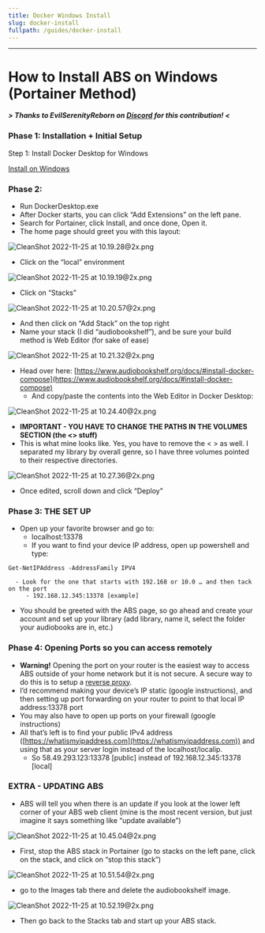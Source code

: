 ```yaml
---
title: Docker Windows Install
slug: docker-install
fullpath: /guides/docker-install
---
```


---
# How to Install ABS on Windows (Portainer Method)

***> Thanks to EvilSerenityReborn on [Discord](https://discord.gg/pJsjuNCKRq) for this contribution! <***

### Phase 1: Installation + Initial Setup

Step 1: Install Docker Desktop for Windows

[Install on Windows](https://docs.docker.com/desktop/install/windows-install/)

### Phase 2:

- Run DockerDesktop.exe
- After Docker starts, you can click “Add Extensions” on the left pane.
- Search for Portainer, click Install, and once done, Open it.
- The home page should greet you with this layout:

![CleanShot 2022-11-25 at 10.19.28@2x.png](https://res.craft.do/user/full/3a1b5407-b9cd-48af-cdad-ec9428114606/doc/2A225C74-06FE-4939-A43F-5263244D1570/F7C9C9C1-15FD-4674-BB3B-68C2D3A8D646_2/yjPL85ZzRdtml9QcV7cx9yXntm87UCpZ9SutDoIQnpkz/CleanShot%202022-11-25%20at%2010.19.282x.png)

- Click on the “local” environment

![CleanShot 2022-11-25 at 10.19.19@2x.png](https://res.craft.do/user/full/3a1b5407-b9cd-48af-cdad-ec9428114606/doc/2A225C74-06FE-4939-A43F-5263244D1570/67E2035F-73F5-4FF2-8847-F523C89BB98C_2/b3cKDIvT6oUaCBIFSRVJ794yXd0OZTkowLZ8tBFxVboz/CleanShot%202022-11-25%20at%2010.19.192x.png)

- Click on “Stacks”

![CleanShot 2022-11-25 at 10.20.57@2x.png](https://res.craft.do/user/full/3a1b5407-b9cd-48af-cdad-ec9428114606/doc/2A225C74-06FE-4939-A43F-5263244D1570/13A37359-EC02-4151-8D12-DE34C58F1307_2/e2vxHDp1Z7P7fFSyj2Fbc1OUhjaAbrKZhVT6rgr3Ds8z/CleanShot%202022-11-25%20at%2010.20.572x.png)

- And then click on “Add Stack” on the top right
- Name your stack (I did “audiobookshelf”), and be sure your build method is Web Editor (for sake of ease)

![CleanShot 2022-11-25 at 10.21.32@2x.png](https://res.craft.do/user/full/3a1b5407-b9cd-48af-cdad-ec9428114606/doc/2A225C74-06FE-4939-A43F-5263244D1570/14D1CEB7-CFE3-427B-9358-FE9E9C34B5DA_2/IuogT9goDft4qIUrm2RZLUlmMKyf2Dx5yllH93SDLKQz/CleanShot%202022-11-25%20at%2010.21.322x.png)

- Head over here: [https://www.audiobookshelf.org/docs/#install-docker-compose](https://www.audiobookshelf.org/docs/#install-docker-compose)
   - And copy/paste the contents into the Web Editor in Docker Desktop:

![CleanShot 2022-11-25 at 10.24.40@2x.png](https://res.craft.do/user/full/3a1b5407-b9cd-48af-cdad-ec9428114606/doc/2A225C74-06FE-4939-A43F-5263244D1570/3E2783C6-91E2-40B2-9253-A6513B600A6C_2/1JmJAB89xemsuBsHtnGROSoK5aBKjPjh5bxe5k6YCiMz/CleanShot%202022-11-25%20at%2010.24.402x.png)

- **IMPORTANT - YOU HAVE TO CHANGE THE PATHS IN THE VOLUMES SECTION (the <> stuff)**
- This is what mine looks like. Yes, you have to remove the < > as well. I separated my library by overall genre, so I have three volumes pointed to their respective directories.

![CleanShot 2022-11-25 at 10.27.36@2x.png](https://res.craft.do/user/full/3a1b5407-b9cd-48af-cdad-ec9428114606/doc/2A225C74-06FE-4939-A43F-5263244D1570/515941D5-DDBF-4FFC-B4C7-EA53464F8782_2/uwHnhrYPyB7W9AtMJKMGxLmW960DYhP4Lb8R4rttTx4z/CleanShot%202022-11-25%20at%2010.27.362x.png)

- Once edited, scroll down and click “Deploy”

### Phase 3: THE SET UP

- Open up your favorite browser and go to:
   - localhost:13378
   - If you want to find your device IP address, open up powershell and type:
```other
Get-NetIPAddress -AddressFamily IPV4
```

      - Look for the one that starts with 192.168 or 10.0 … and then tack on the port
         - 192.168.12.345:13378 [example]
- You should be greeted with the ABS page, so go ahead and create your account and set up your library (add library, name it, select the folder your audiobooks are in, etc.)

### Phase 4: Opening Ports so you can access remotely

- **Warning!** Opening the port on your router is the easiest way to access ABS outside of your home network but it is not secure. A secure way to do this is to setup a [reverse proxy](https://en.wikipedia.org/wiki/Reverse_proxy).
- I’d recommend making your device’s IP static (google instructions), and then setting up port forwarding on your router to point to that local IP address:13378 port
- You may also have to open up ports on your firewall (google instructions)
- All that’s left is to find your public IPv4 address ([https://whatismyipaddress.com](https://whatismyipaddress.com)) and using that as your server login instead of the localhost/localip.
   - So 58.49.293.123:13378 [public] instead of 192.168.12.345:13378 [local]

### EXTRA - UPDATING ABS

- ABS will tell you when there is an update if you look at the lower left corner of your ABS web client (mine is the most recent version, but just imagine it says something like “update available”)

![CleanShot 2022-11-25 at 10.45.04@2x.png](https://res.craft.do/user/full/3a1b5407-b9cd-48af-cdad-ec9428114606/doc/2A225C74-06FE-4939-A43F-5263244D1570/9CAA72F9-B1AB-4EE2-A084-B532DFA5B0F1_2/vc2yDo7dhSmOrr8LNb9hFrNumlwGyCTXxVit0b4yc6oz/CleanShot%202022-11-25%20at%2010.45.042x.png)

- First, stop the ABS stack in Portainer (go to stacks on the left pane, click on the stack, and click on “stop this stack”)

![CleanShot 2022-11-25 at 10.51.54@2x.png](https://res.craft.do/user/full/3a1b5407-b9cd-48af-cdad-ec9428114606/doc/2A225C74-06FE-4939-A43F-5263244D1570/D0F86D43-5E72-49F5-8187-BCFFFE353FE3_2/8exW8AEmzCXl0ZVm8TJKOkt1JksCTYMnUuHYvV9abBIz/CleanShot%202022-11-25%20at%2010.51.542x.png)

- go to the Images tab there and delete the audiobookshelf image.

![CleanShot 2022-11-25 at 10.52.19@2x.png](https://res.craft.do/user/full/3a1b5407-b9cd-48af-cdad-ec9428114606/doc/2A225C74-06FE-4939-A43F-5263244D1570/BB9D9FE3-4603-437A-9E78-55A849EF3B78_2/uvPyZvANlYmnV4Khdx2UTiJeEmCpFhxGij6brNncImcz/CleanShot%202022-11-25%20at%2010.52.192x.png)

- Then go back to the Stacks tab and start up your ABS stack.